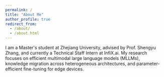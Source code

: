 ```yaml
---
permalink: /
title: "About Me"
author_profile: true
redirect_from: 
  - /about/
  - /about.html
---
```


I am a Master's student at Zhejiang University, advised by Prof. Shengyu Zhang, and currently a Technical Staff Intern at InfiX.ai. My research focuses on efficient multimodal large language models (MLLMs), knowledge migration across heterogeneous architectures, and parameter-efficient fine-tuning for edge devices.
